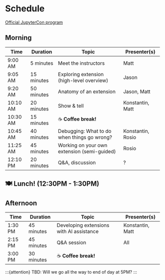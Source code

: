 # Schedule

[Official JupyterCon program](https://events.linuxfoundation.org/jupytercon/program/schedule/)

## Morning

| Time      | Duration    | Topic                                       | Presenter(s)      |
|-----------|-------------|---------------------------------------------|-------------------|
| 9:00 AM   | 5 minutes   | Meet the instructors                        | Matt              |
| 9:05 AM   | 15 minutes  | Exploring extension (high-level overview)   | Jason             |
| 9:20 AM   | 50 minutes  | Anatomy of an extension                     | Jason, Matt       |
| 10:10 AM  | 20 minutes  | Show & tell                                 | Konstantin, Matt  |
| 10:30 AM  | 15 minutes  | ☕️ **Coffee break!**                        |                   |
| 10:45 AM  | 40 minutes  | Debugging: What to do when things go wrong? | Konstantin, Rosio |
| 11:25 AM  | 45 minutes  | Working on your own extension (semi-guided) | Rosio             |
| 12:10 PM  | 20 minutes  | Q&A, discussion                             | ?                 |


## 🍽️ Lunch! (12:30PM - 1:30PM)


## Afternoon

| Time      | Duration    | Topic                                       | Presenter(s)      |
|-----------|-------------|---------------------------------------------|-------------------|
| 1:30 PM   | 45 minutes  | Developing extensions with AI assistance    | Konstantin, Matt  |
| 2:15 PM   | 45 minutes  | Q&A session                                 | All               |
| 3:00 PM   | 30 minutes  | ☕️ **Coffee break!**                        |                   |

:::{attention}
TBD: Will we go all the way to end of day at 5PM?
:::
